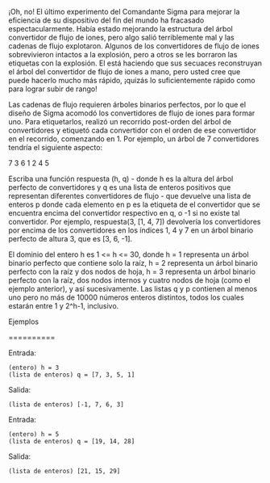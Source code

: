 ¡Oh, no! El último experimento del Comandante Sigma para mejorar la eficiencia de su dispositivo del fin del mundo ha fracasado espectacularmente.
Había estado mejorando la estructura del árbol convertidor de flujo de iones, pero algo salió terriblemente mal y las cadenas de flujo explotaron.
Algunos de los convertidores de flujo de iones sobrevivieron intactos a la explosión, pero a otros se les borraron las etiquetas con la explosión.
El está haciendo que sus secuaces reconstruyan el árbol del convertidor de flujo de iones a mano, pero usted cree que puede hacerlo mucho más rápido, ¡quizás lo suficientemente rápido como para lograr subir de rango!



Las cadenas de flujo requieren árboles binarios perfectos, por lo que el diseño de Sigma acomodó los convertidores de flujo de iones para formar uno.
Para etiquetarlos, realizó un recorrido post-orden del árbol de convertidores y etiquetó cada convertidor con el orden de ese convertidor en el recorrido, comenzando en 1.
Por ejemplo, un árbol de 7 convertidores tendría el siguiente aspecto:

   7
 3   6
1 2 4 5



Escriba una función respuesta (h, q) - donde h es la altura del árbol perfecto de convertidores y q es una lista de enteros positivos
que representan diferentes convertidores de flujo - que devuelve una lista de enteros p donde cada elemento en p es la etiqueta de el
convertidor que se encuentra encima del convertidor respectivo en q, o -1 si no existe tal convertidor. Por ejemplo, respuesta(3, [1, 4, 7])
devolvería los convertidores por encima de los convertidores en los índices 1, 4 y 7 en un árbol binario perfecto de altura 3, que es [3, 6, -1].



El dominio del entero h es 1 <= h <= 30, donde h = 1 representa un árbol binario perfecto que contiene solo la raíz,
h = 2 representa un árbol binario perfecto con la raíz y dos nodos de hoja, h = 3 representa un árbol binario perfecto con la raíz,
dos nodos internos y cuatro nodos de hoja (como el ejemplo anterior), y así sucesivamente.
Las listas q y p contienen al menos uno pero no más de 10000 números enteros distintos, todos los cuales estarán entre 1 y 2^h-1, inclusivo.

Ejemplos

==========



Entrada:

    (entero) h = 3
	(lista de enteros) q = [7, 3, 5, 1]

Salida:

    (lista de enteros) [-1, 7, 6, 3]



Entrada:

    (entero) h = 5
	(lista de enteros) q = [19, 14, 28]

Salida:

    (lista de enteros) [21, 15, 29]

